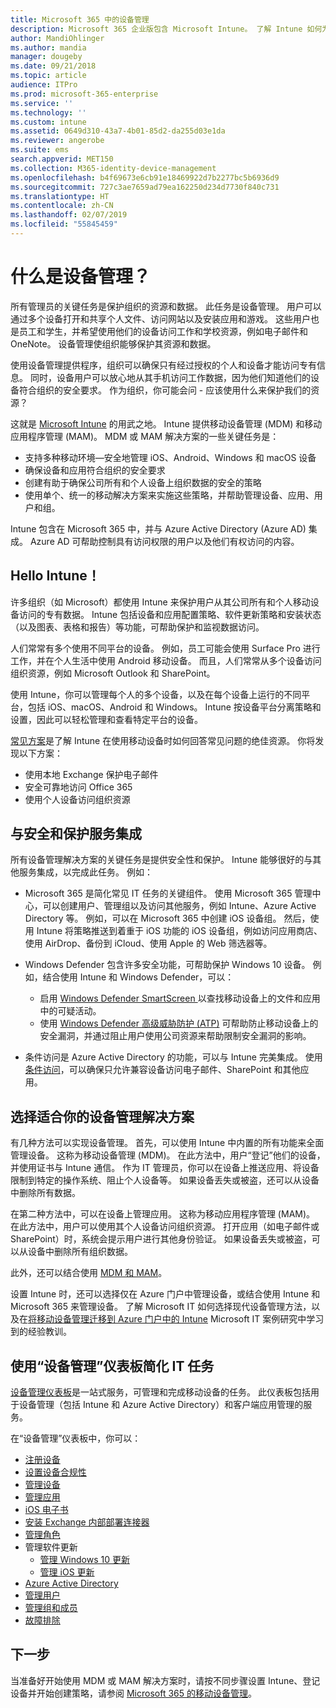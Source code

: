 ```yaml
---
title: Microsoft 365 中的设备管理
description: Microsoft 365 企业版包含 Microsoft Intune。 了解 Intune 如何为组织提供移动设备管理和移动应用程序管理，包括常见方案，以及使用 Intune 在环境中部署 Microsoft 365。
author: MandiOhlinger
ms.author: mandia
manager: dougeby
ms.date: 09/21/2018
ms.topic: article
audience: ITPro
ms.prod: microsoft-365-enterprise
ms.service: ''
ms.technology: ''
ms.custom: intune
ms.assetid: 0649d310-43a7-4b01-85d2-da255d03e1da
ms.reviewer: angerobe
ms.suite: ems
search.appverid: MET150
ms.collection: M365-identity-device-management
ms.openlocfilehash: b4f69673e6cb91e18469922d7b2277bc5b6936d9
ms.sourcegitcommit: 727c3ae7659ad79ea162250d234d7730f840c731
ms.translationtype: HT
ms.contentlocale: zh-CN
ms.lasthandoff: 02/07/2019
ms.locfileid: "55845459"
---
```

# <a name="what-is-device-management"></a>什么是设备管理？ 

所有管理员的关键任务是保护组织的资源和数据。 此任务是设备管理。 用户可以通过多个设备打开和共享个人文件、访问网站以及安装应用和游戏。 这些用户也是员工和学生，并希望使用他们的设备访问工作和学校资源，例如电子邮件和 OneNote。 设备管理使组织能够保护其资源和数据。 

使用设备管理提供程序，组织可以确保只有经过授权的个人和设备才能访问专有信息。 同时，设备用户可以放心地从其手机访问工作数据，因为他们知道他们的设备符合组织的安全要求。 作为组织，你可能会问 - 应该使用什么来保护我们的资源？

这就是 [Microsoft Intune](https://docs.microsoft.com/intune/introduction-intune) 的用武之地。 Intune 提供移动设备管理 (MDM) 和移动应用程序管理 (MAM)。 MDM 或 MAM 解决方案的一些关键任务是：

- 支持多种移动环境&mdash;安全地管理 iOS、Android、Windows 和 macOS 设备
- 确保设备和应用符合组织的安全要求
- 创建有助于确保公司所有和个人设备上组织数据的安全的策略
- 使用单个、统一的移动解决方案来实施这些策略，并帮助管理设备、应用、用户和组。

Intune 包含在 Microsoft 365 中，并与 Azure Active Directory (Azure AD) 集成。 Azure AD 可帮助控制具有访问权限的用户以及他们有权访问的内容。

## <a name="hello-intune"></a>Hello Intune！
许多组织（如 Microsoft）都使用 Intune 来保护用户从其公司所有和个人移动设备访问的专有数据。 Intune 包括设备和应用配置策略、软件更新策略和安装状态（以及图表、表格和报告）等功能，可帮助保护和监视数据访问。

人们常常有多个使用不同平台的设备。 例如，员工可能会使用 Surface Pro 进行工作，并在个人生活中使用 Android 移动设备。 而且，人们常常从多个设备访问组织资源，例如 Microsoft Outlook 和 SharePoint。

使用 Intune，你可以管理每个人的多个设备，以及在每个设备上运行的不同平台，包括 iOS、macOS、Android 和 Windows。 Intune 按设备平台分离策略和设置，因此可以轻松管理和查看特定平台的设备。

[常见方案](https://docs.microsoft.com/intune/common-scenarios)是了解 Intune 在使用移动设备时如何回答常见问题的绝佳资源。 你将发现以下方案：  
- 使用本地 Exchange 保护电子邮件
- 安全可靠地访问 Office 365
- 使用个人设备访问组织资源

## <a name="integration-with-secure-and-protect-services"></a>与安全和保护服务集成
所有设备管理解决方案的关键任务是提供安全性和保护。 Intune 能够很好的与其他服务集成，以完成此任务。 例如：

- Microsoft 365 是简化常见 IT 任务的关键组件。 使用 Microsoft 365 管理中心，可以创建用户、管理组以及访问其他服务，例如 Intune、Azure Active Directory 等。 例如，可以在 Microsoft 365 中创建 iOS 设备组。 然后，使用 Intune 将策略推送到着重于 iOS 功能的 iOS 设备组，例如访问应用商店、使用 AirDrop、备份到 iCloud、使用 Apple 的 Web 筛选器等。

- Windows Defender 包含许多安全功能，可帮助保护 Windows 10 设备。 例如，结合使用 Intune 和 Windows Defender，可以： 

    - 启用 [Windows Defender SmartScreen ](https://docs.microsoft.com/intune/endpoint-protection-windows-10) 以查找移动设备上的文件和应用中的可疑活动。 
    - 使用 [Windows Defender 高级威胁防护 (ATP)](https://docs.microsoft.com/intune/advanced-threat-protection) 可帮助防止移动设备上的安全漏洞，并通过阻止用户使用公司资源来帮助限制安全漏洞的影响。

- 条件访问是 Azure Active Directory 的功能，可以与 Intune 完美集成。 使用[条件访问](https://docs.microsoft.com/intune/conditional-access)，可以确保只允许兼容设备访问电子邮件、SharePoint 和其他应用。 

## <a name="choose-the-device-management-solution-thats-right-for-you"></a>选择适合你的设备管理解决方案

有几种方法可以实现设备管理。 首先，可以使用 Intune 中内置的所有功能来全面管理设备。 这称为移动设备管理 (MDM)。 在此方法中，用户“登记”他们的设备，并使用证书与 Intune 通信。 作为 IT 管理员，你可以在设备上推送应用、将设备限制到特定的操作系统、阻止个人设备等。 如果设备丢失或被盗，还可以从设备中删除所有数据。 

在第二种方法中，可以在设备上管理应用。 这称为移动应用程序管理 (MAM)。 在此方法中，用户可以使用其个人设备访问组织资源。 打开应用（如电子邮件或 SharePoint）时，系统会提示用户进行其他身份验证。 如果设备丢失或被盗，可以从设备中删除所有组织数据。 

此外，还可以结合使用 [MDM 和 MAM](https://docs.microsoft.com/intune/byod-technology-decisions)。

设置 Intune 时，还可以选择仅在 Azure 门户中管理设备，或结合使用 Intune 和 Microsoft 365 来管理设备。 了解 Microsoft IT 如何选择现代设备管理方法，以及在[将移动设备管理迁移到 Azure 门户中的 Intune](https://www.microsoft.com/itshowcase/Article/Content/1042/Migrating-mobile-device-management-to-Intune-in-the-Azure-portal) Microsoft IT 案例研究中学习到的经验教训。 

## <a name="simplify-it-tasks-using-the-device-management-dashboard"></a>使用“设备管理”仪表板简化 IT 任务

[设备管理仪表板](https://devicemanagement.portal.azure.com/)是一站式服务，可管理和完成移动设备的任务。 此仪表板包括用于设备管理（包括 Intune 和 Azure Active Directory）和客户端应用管理的服务。 

在“设备管理”仪表板中，你可以：

- [注册设备](https://docs.microsoft.com/intune/device-enrollment)
- [设置设备合规性](https://docs.microsoft.com/intune/device-compliance-get-started)
- [管理设备](https://docs.microsoft.com/intune/device-management)
- [管理应用](https://docs.microsoft.com/intune/app-management)  
- [iOS 电子书](https://docs.microsoft.com/intune/vpp-ebooks-ios)  
- [安装 Exchange 内部部署连接器](https://docs.microsoft.com/intune/exchange-connector-install)  
- [管理角色](https://docs.microsoft.com/intune/role-based-access-control)  
- 管理软件更新
  - [管理 Windows 10 更新](https://docs.microsoft.com/intune/windows-update-for-business-configure)  
  - [管理 iOS 更新](https://docs.microsoft.com/intune/software-updates-ios)  
- [Azure Active Directory](https://docs.microsoft.com/azure/active-directory)  
- [管理用户](https://docs.microsoft.com/azure/active-directory/fundamentals/add-users-azure-active-directory)
- [管理组和成员](https://docs.microsoft.com/azure/active-directory/fundamentals/active-directory-manage-groups)
- [故障排除](https://docs.microsoft.com/intune/help-desk-operators)

## <a name="next-step"></a>下一步
当准备好开始使用 MDM 或 MAM 解决方案时，请按不同步骤设置 Intune、登记设备并开始创建策略，请参阅 [Microsoft 365 的移动设备管理](https://docs.microsoft.com/microsoft-365/enterprise/mobility-infrastructure)。 
